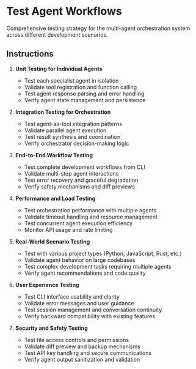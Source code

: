# Test Agent Workflows

Comprehensive testing strategy for the multi-agent orchestration system across different development scenarios.

## Instructions

1. **Unit Testing for Individual Agents**
   - Test each specialist agent in isolation
   - Validate tool registration and function calling
   - Test agent response parsing and error handling
   - Verify agent state management and persistence

2. **Integration Testing for Orchestration**
   - Test agent-as-tool integration patterns
   - Validate parallel agent execution
   - Test result synthesis and coordination
   - Verify orchestrator decision-making logic

3. **End-to-End Workflow Testing**
   - Test complete development workflows from CLI
   - Validate multi-step agent interactions
   - Test error recovery and graceful degradation
   - Verify safety mechanisms and diff previews

4. **Performance and Load Testing**
   - Test orchestration performance with multiple agents
   - Validate timeout handling and resource management
   - Test concurrent agent execution efficiency
   - Monitor API usage and rate limiting

5. **Real-World Scenario Testing**
   - Test with various project types (Python, JavaScript, Rust, etc.)
   - Validate agent behavior on large codebases
   - Test complex development tasks requiring multiple agents
   - Verify agent recommendations and code quality

6. **User Experience Testing**
   - Test CLI interface usability and clarity
   - Validate error messages and user guidance
   - Test session management and conversation continuity
   - Verify backward compatibility with existing features

7. **Security and Safety Testing**
   - Test file access controls and permissions
   - Validate diff preview and backup mechanisms
   - Test API key handling and secure communications
   - Verify agent output sanitization and validation